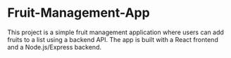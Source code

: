 # Fruit-Management-App
This project is a simple fruit management application where users can add fruits to a list using a backend API. The app is built with a React frontend and a Node.js/Express backend.
